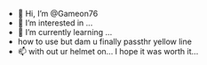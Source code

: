 - 👋 Hi, I’m @Gameon76
- 👀 I’m interested in ...
- 🌱 I’m currently learning ...
- how to use but dam u finally passthr yellow line
- 📫 with out ur helmet on...
I hope it was worth it...

<!---
Gameon76/Gameon76 is a ✨ special ✨ repository because its `README.md` (this file) appears on your GitHub profile.
You can click the Preview52864144
 
Open GitHub
52864144
 
Open GitHub
 link to take a look at your changes.
--->
